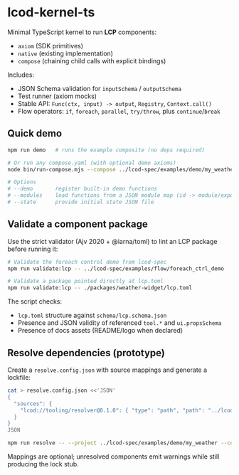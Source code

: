 # lcod-kernel-ts

Minimal TypeScript kernel to run **LCP** components:
- `axiom` (SDK primitives)
- `native` (existing implementation)
- `compose` (chaining child calls with explicit bindings)

Includes:
- JSON Schema validation for `inputSchema` / `outputSchema`
- Test runner (axiom mocks)
- Stable API: `Func(ctx, input) -> output`, `Registry`, `Context.call()`
- Flow operators: `if`, `foreach`, `parallel`, `try/throw`, plus `continue`/`break`

## Quick demo

```bash
npm run demo   # runs the example composite (no deps required)

# Or run any compose.yaml (with optional demo axioms)
node bin/run-compose.mjs --compose ../lcod-spec/examples/demo/my_weather/compose.yaml --demo

# Options
# --demo       register built-in demo functions
# --modules    load functions from a JSON module map (id -> module/export)
# --state      provide initial state JSON file
```

## Validate a component package

Use the strict validator (Ajv 2020 + @iarna/toml) to lint an LCP package before running it:

```bash
# Validate the foreach control demo from lcod-spec
npm run validate:lcp -- ../lcod-spec/examples/flow/foreach_ctrl_demo

# Validate a package pointed directly at lcp.toml
npm run validate:lcp -- ./packages/weather-widget/lcp.toml
```

The script checks:
- `lcp.toml` structure against `schema/lcp.schema.json`
- Presence and JSON validity of referenced `tool.*` and `ui.propsSchema`
- Presence of docs assets (README/logo when declared)

## Resolve dependencies (prototype)

Create a `resolve.config.json` with source mappings and generate a lockfile:

```bash
cat > resolve.config.json <<'JSON'
{
  "sources": {
    "lcod://tooling/resolver@0.1.0": { "type": "path", "path": "../lcod-spec/examples/tooling/resolver" }
  }
}
JSON

npm run resolve -- --project ../lcod-spec/examples/demo/my_weather --config resolve.config.json
```

Mappings are optional; unresolved components emit warnings while still producing the lock stub.
